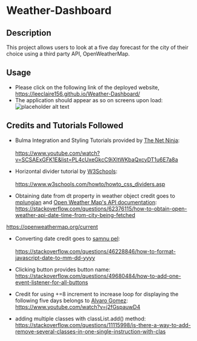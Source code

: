 # Weather-Dashboard

## Description
This project allows users to look at a five day forecast for the city of their choice using a third party API, OpenWeatherMap.

## Usage
* Please click on the following link of the deployed website, https://leeclaire156.github.io/Weather-Dashboard/
* The application should appear as so on screens upon load:
![placeholder alt text](#link) 

## Credits and Tutorials Followed
* Bulma Integration and Styling Tutorials provided by [The Net Ninja](https://www.youtube.com/@NetNinja):<br></br> https://www.youtube.com/watch?v=SCSAExGFK1E&list=PL4cUxeGkcC9iXItWKbaQxcyDT1u6E7a8a

* Horizontal divider tutorial by [W3Schools](www.w3schools.com):<br></br> https://www.w3schools.com/howto/howto_css_dividers.asp

* Obtaining date from dt property in weather object credit goes to [mplungjan](https://stackoverflow.com/users/295783/mplungjan) and [Open Weather Map's API documentation](https://openweathermap.org): https://stackoverflow.com/questions/62376115/how-to-obtain-open-weather-api-date-time-from-city-being-fetched

https://openweathermap.org/current



* Converting date credit goes to [samnu pel](https://stackoverflow.com/users/6499984/samnu-pel):<br></br>https://stackoverflow.com/questions/46228846/how-to-format-javascript-date-to-mm-dd-yyyy

* Clicking button provides button name: https://stackoverflow.com/questions/49680484/how-to-add-one-event-listener-for-all-buttons

* Credit for using +=8 increment to increase loop for displaying the following five days belongs to [Alvaro Gomez](https://www.youtube.com/@sick911): https://www.youtube.com/watch?v=j2fGspauwD4

* adding multiple classes with classList.add() method: https://stackoverflow.com/questions/11115998/is-there-a-way-to-add-remove-several-classes-in-one-single-instruction-with-clas